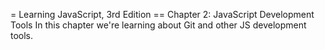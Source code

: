 = Learning JavaScript, 3rd Edition
== Chapter 2: JavaScript Development Tools
In this chapter we're learning about Git and other
JS development tools.